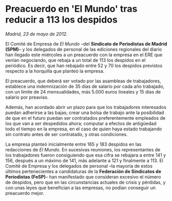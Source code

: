 # Preacuerdo en 'El Mundo' tras reducir a 113 los despidos

*Madrid, 23 de mayo de 2012.*

El Comité de Empresa de *El Mundo* –del **Sindicato de Periodistas de Madrid (SPM)**– y los delegados de personal de las ediciones regionales del diario han llegado este miércoles a un preacuerdo con la empresa en el ERE que venían negociando, que rebaja a un total de 113 los despidos en el periódico. Es decir, que han rebajado entre 52 y 70 los despidos previstos respecto a la horquilla que planteó la empresa.

El preacuerdo, que deberá ser votado por las asambleas de trabajadores, establece una indemnización de 35 días de salario por cada año trabajado, con un límite de 24 mensualidades, más 5.000 euros lineales y 15 días de salario por preaviso.

Además, han acordado abrir un plazo para que los trabajadores interesados puedan adherirse a las bajas; crear una bolsa de trabajo ante la posibilidad de que en el futuro puedan ser contratados preferentemente empleados de los que van a ser despedidos ahora; computar a efectos de antigüedad todo el tiempo en la empresa, en el caso de quien haya estado trabajando sin contrato antes de ser contratado, y otras condiciones.

La empresa planteó inicialmente entre 165 y 183 despidos en las redacciones de *El Mundo*. En sucesivas reuniones, los representantes de los trabajadores fueron consiguiendo que esa cifra se rebajara a entre 141 y 156, después a un máximo de 141, más adelante a 121 y finalmente a 113.
El Comité de Empresa y los delegados de personal –la mayoría de estos últimos pertenecientes a candidaturas de la **Federación de Sindicatos de Periodistas (FeSP)**– han manifestado que consideran excesivo el número de despidos, pero que en las circunstancias actuales de crisis y pérdidas, y con unas leyes que benefician a las empresas, no podían conseguir un preacuerdo mejor.
